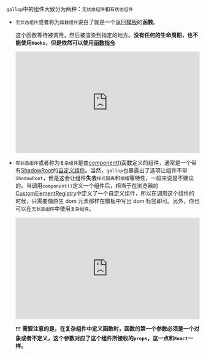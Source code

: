 `gallop`中的组件大致分为两种：`无状态组件`和`有状态组件`

- `无状态组件`或者称为`函数组件`说白了就是一个返回[模板](/#Template)的**函数**。

  这个函数等待被调用，然后被渲染到指定的地方。**没有任何的生命周期，也不能使用`Hooks`，但是依然可以使用[函数指令](/#Directives)**

  <iframe height="265" style="width: 100%;" scrolling="no" title="template-pure" src="https://codepen.io/tarnishablec/embed/preview/KKVYmXY?height=265&theme-id=dark&default-tab=js,result" frameborder="no" allowtransparency="true" allowfullscreen="true">
    See the Pen <a href='https://codepen.io/tarnishablec/pen/KKVYmXY'>template-pure</a> by tarnishablec
    (<a href='https://codepen.io/tarnishablec'>@tarnishablec</a>) on <a href='https://codepen.io'>CodePen</a>.
  </iframe>

- `有状态组件`或者称为`复杂组件`是由[component()](/#defineComponent)函数定义的组件，通常是一个带有[ShadowRoot](https://developer.mozilla.org/en-US/docs/Web/API/ShadowRoot)的[自定义组件](https://developer.mozilla.org/en-US/docs/Web/API/Window/customElements)。当然，`gallop`也暴露出了选项让组件不带`ShadowRoot`，但是这会让组件**失去**`样式隔离`和`插槽`等特性，一般来说是不建议的。当调用`component()`定义一个组件后，相当于在浏览器的[CustomElementRegistry](https://developer.mozilla.org/en-US/docs/Web/API/CustomElementRegistry)中定义了一个自定义组件，所以在调用这个组件的时候，只需要像原生 dom 元素那样在模板中写出 dom 标签即可。另外，你也可以在`无状态组件`中使用`复杂组件`。

  <iframe height="265" style="width: 100%;" scrolling="no" title="component-complex" src="https://codepen.io/tarnishablec/embed/preview/mdVgmxX?height=265&theme-id=dark&default-tab=js,result" frameborder="no" allowtransparency="true" allowfullscreen="true">
    See the Pen <a href='https://codepen.io/tarnishablec/pen/mdVgmxX'>component-complex</a> by tarnishablec
    (<a href='https://codepen.io/tarnishablec'>@tarnishablec</a>) on <a href='https://codepen.io'>CodePen</a>.
  </iframe>

  ❗❗❗ **需要注意的是，在复杂组件中定义函数时，函数的第一个参数必须是一个对象或者不定义，这个参数对应了这个组件所接收的`props`，这一点和`React`一样。**
